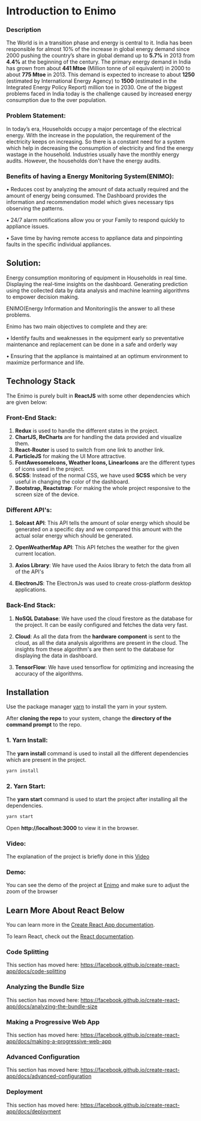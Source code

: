 # Introduction  to Enimo

### Description

The World is in a transition phase and energy is central to it. India has been responsible for almost 10% of the increase in global energy demand since 2000 pushing the country’s share in global demand up to **5.7%** in 2013 from **4.4%** at the beginning of the century. The primary energy demand in India has grown from about **441 Mtoe** (Million tonne of oil equivalent) in 2000 to about **775 Mtoe** in 2013. This demand is expected to increase to about **1250** (estimated by International Energy Agency) to **1500** (estimated in the Integrated Energy Policy Report) million toe in 2030. One of the biggest problems faced in India today is the challenge caused by increased energy consumption due to the over population.


### Problem Statement:


In today’s era, Households occupy a major percentage of the electrical energy. With the increase in the population, the requirement of the electricity keeps on increasing. So there is a constant need for a system which help in decreasing the consumption of electricity and find the energy wastage in the household. Industries usually have the monthly energy audits. However, the households don't have the energy audits.



### Benefits of having a Energy Monitoring System(ENIMO):


•    Reduces cost by analyzing the amount of data actually required and the amount of energy being consumed. The  Dashboard provides the information and recommendation model which gives necessary tips observing the patterns.

•    24/7 alarm notifications allow you or your Family to respond quickly to appliance issues.

•    Save time by having remote access to appliance data and pinpointing faults in the specific individual appliances.



## Solution:
Energy consumption monitoring of equipment in Households in real time. Displaying the real-time insights on the dashboard. Generating prediction using the collected data by data analysis and machine learning algorithms to empower decision making.

ENIMO(Energy Information and Monitoring)is the answer to all these problems.

Enimo has two main objectives to complete and they are:

•    Identify faults and weaknesses in the equipment early so preventative maintenance and replacement can be done in a safe and orderly way

•    Ensuring that the appliance is maintained at an optimum environment to maximize performance and life.



## Technology Stack
The Enimo is purely built in **ReactJS** with some other dependencies which are given below: 

### Front-End Stack: 
1. **Redux** is used to handle the different states in the project. 
2. **ChartJS, ReCharts** are for handling the data provided and visualize them.
3. **React-Router** is used to switch from one link to another link.
4. **ParticleJS** for making the UI More attractive.
5. **FontAwesomeIcons, Weather Icons, LinearIcons** are the different types of icons used in the project.
6. **SCSS**: Instead of the normal CSS, we have used **SCSS** which be very useful in changing the color of the dashboard. 
7. **Bootstrap, Reactstrap**: For making the whole project responsive to the screen size of the device.
### Different API's:
1. **Solcast API**: This API tells the amount of solar energy which should be generated on a specific day and we compared this amount with the actual solar energy which should be generated.

2. **OpenWeatherMap API**: This API fetches the weather for the given current location.

3. **Axios Library**: We have used the Axios library to fetch the data from all of the API's

4. **ElectronJS**: The ElectronJs was used to create cross-platform desktop applications. 
### Back-End Stack:
1. **NoSQL Database**: We have used the cloud firestore as the database for the project. It can be easily configured and fetches the data very fast. 

2. **Cloud**: As all the data from the **hardware component** is sent to the cloud, as all the data analysis algorithms are present in the cloud. The insights from these algorithm's are then sent to the database for displaying the data in dashboard.

3. **TensorFlow**: We have used tensorflow for optimizing and increasing the accuracy of the algorithms. 

 ## Installation
Use the package manager [yarn](https://yarnpkg.com/lang/en/docs/install/#windows-stable) to install the yarn in your system.

After **cloning the repo** to your system, change the **directory of the command prompt** to the repo.

### 1. Yarn Install:
The **yarn install** command is used to install all the different dependencies which are present in the project.
```bash
yarn install
```

### 2. Yarn Start:
The **yarn start** command is used to start the project after installing all the dependencies.
```bash
yarn start
```
 Open **http://localhost:3000** to view it in the browser.


### Video:
The explanation of the project is briefly done in this [Video](https://youtu.be/_r7YCbJWhaY)
### Demo:
You can see the demo of the project at [Enimo](http://enimo.ezerka.in) and make sure to adjust the zoom of the browser

## Learn More About React Below

You can learn more in the [Create React App documentation](https://facebook.github.io/create-react-app/docs/getting-started).

To learn React, check out the [React documentation](https://reactjs.org/).

### Code Splitting

This section has moved here: https://facebook.github.io/create-react-app/docs/code-splitting

### Analyzing the Bundle Size

This section has moved here: https://facebook.github.io/create-react-app/docs/analyzing-the-bundle-size

### Making a Progressive Web App

This section has moved here: https://facebook.github.io/create-react-app/docs/making-a-progressive-web-app

### Advanced Configuration

This section has moved here: https://facebook.github.io/create-react-app/docs/advanced-configuration

### Deployment

This section has moved here: https://facebook.github.io/create-react-app/docs/deployment
